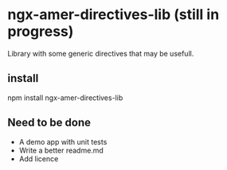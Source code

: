 # ngx-amer-directives-lib (still in progress)

Library with some generic directives that may be usefull.

## install

npm install ngx-amer-directives-lib

## Need to be done

- A demo app with unit tests
- Write a better readme.md
- Add licence
